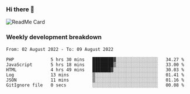 ### Hi there 👋

<!--
**itzcy/itzcy** is a ✨ _special_ ✨ repository because its `README.md` (this file) appears on your GitHub profile.

Here are some ideas to get you started:

- 🔭 I’m currently working on ...
- 🌱 I’m currently learning ...
- 👯 I’m looking to collaborate on ...
- 🤔 I’m looking for help with ...
- 💬 Ask me about ...
- 📫 How to reach me: ...
- 😄 Pronouns: ...
- ⚡ Fun fact: ...
-->
![ReadMe Card](https://github-readme-stats.vercel.app/api?username=itzcy&show_icons=true&title_color=2d3198&icon_color=797cb8&text_color=24292e&bg_color=f6f8fa)

### Weekly development breakdown
<!--START_SECTION:waka-->

```text
From: 02 August 2022 - To: 09 August 2022

PHP              5 hrs 30 mins   ████████▓░░░░░░░░░░░░░░░░   34.27 %
JavaScript       5 hrs 18 mins   ████████▒░░░░░░░░░░░░░░░░   33.00 %
HTML             4 hrs 49 mins   ███████▓░░░░░░░░░░░░░░░░░   30.03 %
Log              13 mins         ▒░░░░░░░░░░░░░░░░░░░░░░░░   01.41 %
JSON             11 mins         ▒░░░░░░░░░░░░░░░░░░░░░░░░   01.16 %
GitIgnore file   0 secs          ░░░░░░░░░░░░░░░░░░░░░░░░░   00.08 %
```

<!--END_SECTION:waka-->
